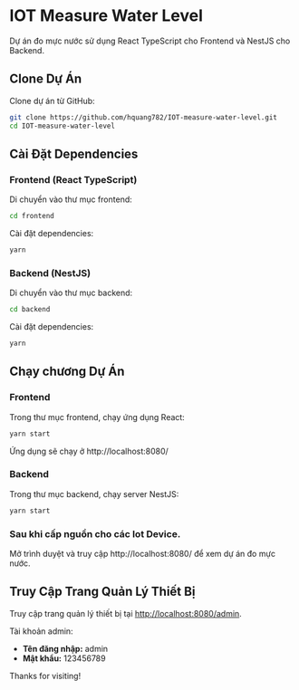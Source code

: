 # IOT Measure Water Level

Dự án đo mực nước sử dụng React TypeScript cho Frontend và NestJS cho Backend.

## Clone Dự Án

Clone dự án từ GitHub:

```bash
git clone https://github.com/hquang782/IOT-measure-water-level.git
cd IOT-measure-water-level
```
## Cài Đặt Dependencies

### Frontend (React TypeScript)

Di chuyển vào thư mục frontend:
```bash
cd frontend
```
Cài đặt dependencies:
```bash
yarn
```
### Backend (NestJS)
Di chuyển vào thư mục backend:
```bash
cd backend
```
Cài đặt dependencies:
```bash
yarn
```
## Chạy chương Dự Án
### Frontend
Trong thư mục frontend, chạy ứng dụng React:
```bash
yarn start
```
Ứng dụng sẽ chạy ở http://localhost:8080/

### Backend
Trong thư mục backend, chạy server NestJS:

```bash
yarn start
```
### Sau khi cấp nguồn cho các Iot Device.
Mở trình duyệt và truy cập http://localhost:8080/ để xem dự án đo mực nước.
## Truy Cập Trang Quản Lý Thiết Bị

Truy cập trang quản lý thiết bị tại [http://localhost:8080/admin](http://localhost:8080/admin).

Tài khoản admin:

- **Tên đăng nhập:** admin
- **Mật khẩu:** 123456789

Thanks for visiting!
